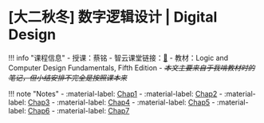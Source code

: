 # [大二秋冬] 数字逻辑设计 | Digital Design

!!! info "课程信息"
    - 授课：蔡铭
    - 智云课堂链接：[🔗](https://classroom.zju.edu.cn/coursedetail?course_id=46608&tenant_code=112)
    - 教材：Logic and Computer Design Fundamentals, Fifth Edition
    - ~~*本文主要来自于我啃教材时的笔记，但小结安排不完全是按照课本来*~~

!!! note "Notes"
    - :material-label: [Chap1](Chap01.md)
    - :material-label: [Chap2](Chap02.md)
    - :material-label: [Chap3](Chap03.md)
    - :material-label: [Chap4](Chap04.md)
    - :material-label: [Chap5](Chap05.md)
    - :material-label: [Chap6](Chap06.md)
    - :material-label: [Chap7](Chap07.md)
